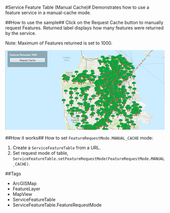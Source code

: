 #Service Feature Table (Manual Cache)#
Demonstrates how to use a feature service in a manual-cache mode.

##How to use the sample##
Click on the Request Cache button to manually request Features. Returned label displays how many features were returned by the service.

Note: Maximum of Features returned is set to 1000.

![](ServiceFeatureTableManualCache.png)

##How it works##
How to set `FeatureRequestMode.MANUAL_CACHE` mode:

1. Create a `ServiceFeatureTable` from a URL.
2. Set request mode of table, `ServiceFeatureTable.setFeatureRequestMode(FeatureRequestMode.MANUAL_CACHE)`.

##Tags
- ArcGISMap
- FeatureLayer
- MapView
- ServiceFeatureTable
- ServiceFeatureTable.FeatureRequestMode
